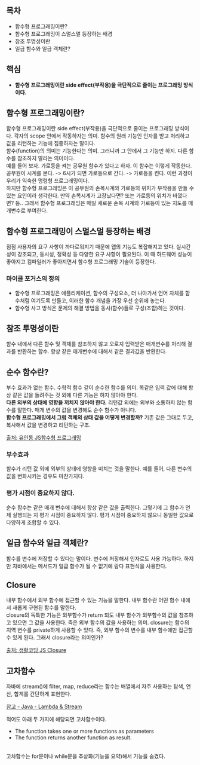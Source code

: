 ## 목차
- 함수형 프로그래밍이란? 
- 함수형 프로그래밍이 스멀스멀 등장하는 배경
- 참조 투명성이란
- 일급 함수와 일급 객체란?

## 핵심
- **함수형 프로그래밍이란 side effect(부작용)을 극단적으로 줄이는 프로그래밍 방식이다.**

## 함수형 프로그래밍이란? 
함수형 프로그래밍이란 side effect(부작용)을 극단적으로 줄이는 프로그래밍 방식이다. 각자의 scope 안에서 작동하자는 의미. 함수의 원래 기능인 인자를 받고 처리하고 값을 리턴하는 기능에 집중하자는 말이다.<br>
함수(function)의 의미는 기능한다는 의미. 그러니까 그 안에서 그 기능만 하지. 다른 함수를 참조하지 말라는 의미이다.<br>
예를 들어 보자. 가로등을 켜는 공무원 함수가 있다고 하자. 이 함수는 이렇게 작동한다. 공무원이 시계를 본다. -> 6시가 되면 가로등으로 간다. -> 가로등을 켠다. 이런 과정이 우리가 익숙한 명령형 프로그래밍이다.<br>
하지만 함수형 프로그래밍은 이 공무원의 손목시계와 가로등의 위치가 부작용을 만들 수 있는 요인이라 생각한다. 만약 손목시계가 고장났다면? 또는 가로등의 위치가 바꼈다면? 등.. 그래서 함수형 프로그래밍은 매일 새로운 손목 시계와 가로등이 있는 지도를 매개변수로 부여한다.

## 함수형 프로그래밍이 스멀스멀 등장하는 배경
점점 사용자의 요구 사항이 까다로워지기 때문에 앱의 기능도 복잡해지고 있다. 실시간성이 강조되고, 동시성, 정확성 등 다양한 요구 사항이 필요된다. 이 때 하드웨어 성능이 좋아지고 컴파일러가 좋아지면서 함수형 프로그래밍 기술이 등장한다.<br>
### 마이클 포거스의 정의
- 함수형 프로그래밍은 애플리케이션, 함수의 구성요소, 더 나아가서 언어 자체를 함수처럼 여기도록 만들고, 이러한 함수 개념을 가장 우선 순위에 놓는다. 
- 함수형 사고 방식은 문제의 해결 방법을 동사(함수)들로 구성(조합)하는 것이다. 

## 참조 투명성이란
함수 내에서 다른 함수 및 객체를 참조하지 않고 오로지 입력받은 매개변수를 처리해 결과를 반환하는 함수. 항상 같은 매개변수에 대해서 같은 결과값을 반환한다. 


## 순수 함수란?
부수 효과가 없는 함수. 수학적 함수 같이 순수한 함수를 의미. 똑같은 입력 값에 대해 항상 같은 값을 돌려주는 것 외에 다른 기능은 하지 않아야 한다.<br>
 **다른 외부의 상태에 영향을 끼치지 않아야 한다.** 리턴값 외에는 외부와 소통하지 않는 함수를 말한다. 매개 변수의 값을 변경해도 순수 함수가 아니다.<br>
 **함수형 프로그래밍에서 그럼 객체의 상태 값을 어떻게 변경할까?** 기존 값은 그대로 두고, 복사해서 값을 변경하고 리턴하는 구조.   
 
 [출처: 유인동 JS함수형 프로그래밍](https://www.inflearn.com/course/%ED%95%A8%EC%88%98%ED%98%95-%ED%94%84%EB%A1%9C%EA%B7%B8%EB%9E%98%EB%B0%8D/lecture/6772) 

### 부수효과
함수가 리턴 값 외에 외부의 상태에 영향을 미치는 것을 말한다. 예를 들어, 다른 변수의 값을 변화시키는 경우도 마찬가지다. 

### 평가 시점이 중요하지 않다. 
순수 함수는 같은 매개 변수에 대해서 항상 같은 값을 출력한다. 그렇기에 그 함수가 언제 실행되는 지 평가 시점이 중요하지 않다. 평가 시점이 중요하지 않으니 동일한 값으로 다양하게 조합할 수 있다.

## 일급 함수와 일급 객체란?
함수를 변수에 저장할 수 있다는 말이다. 변수에 저장해서 인자로도 사용 가능하다. 하지만 자바에서는 메서드가 일급 함수가 될 수 없기에 람다 표현식을 사용한다.  

## Closure
내부 함수에서 외부 함수에 접근할 수 있는 기능을 말한다. 내부 함수란 어떤 함수 내에서 새롭게 구현된 함수를 말한다.<br>
closure의 독특한 기능은 외부함수가 return 되도 내부 함수가 외부함수의 값을 참조하고 있으면 그 값을 사용한다. 죽은 외부 함수의 값을 사용하는 의미. 
closure는 함수의 지역 변수를 private하게 사용할 수 있다. 즉, 외부 함수의 변수를 내부 함수에만 접근할 수 있게 된다. 그래서 closure라는 의미인가? 

[출처: 생활코딩 JS Closure](https://opentutorials.org/course/743/6544)

## 고차함수
자바에 stream()에 filter, map, reduce라는 함수는 배열에서 자주 사용하는 탐색, 연산, 합계를 간단하게 표현한다.<br>

[참고 - Java - Lambda & Stream](https://guswns1659.tistory.com/139)

적어도 아래 두 가지에 해당되면 고차함수이다. 
- The function takes one or more functions as parameters
- The function returns another function as result. 
<br>
고차함수는 for문이나 while문을 추상화(기능을  요약)해서 기능을 숨겼다.  

